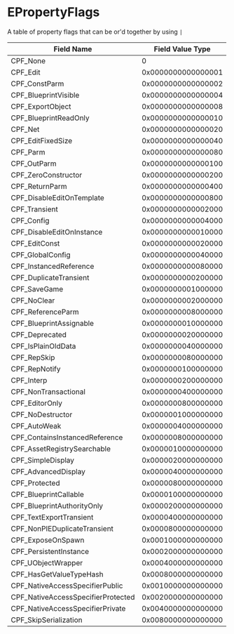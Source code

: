 # EPropertyFlags

A table of property flags that can be or'd together by using `|`

Field Name | Field Value Type
--------- | --------------
CPF_None                              | 0
CPF_Edit                              | 0x0000000000000001
CPF_ConstParm                         | 0x0000000000000002
CPF_BlueprintVisible                  | 0x0000000000000004
CPF_ExportObject                      | 0x0000000000000008
CPF_BlueprintReadOnly                 | 0x0000000000000010
CPF_Net                               | 0x0000000000000020
CPF_EditFixedSize                     | 0x0000000000000040
CPF_Parm                              | 0x0000000000000080
CPF_OutParm                           | 0x0000000000000100
CPF_ZeroConstructor                   | 0x0000000000000200
CPF_ReturnParm                        | 0x0000000000000400
CPF_DisableEditOnTemplate             | 0x0000000000000800
CPF_Transient                         | 0x0000000000002000
CPF_Config                            | 0x0000000000004000
CPF_DisableEditOnInstance             | 0x0000000000010000
CPF_EditConst                         | 0x0000000000020000
CPF_GlobalConfig                      | 0x0000000000040000
CPF_InstancedReference                | 0x0000000000080000
CPF_DuplicateTransient                | 0x0000000000200000
CPF_SaveGame                          | 0x0000000001000000
CPF_NoClear                           | 0x0000000002000000
CPF_ReferenceParm                     | 0x0000000008000000
CPF_BlueprintAssignable               | 0x0000000010000000
CPF_Deprecated                        | 0x0000000020000000
CPF_IsPlainOldData                    | 0x0000000040000000
CPF_RepSkip                           | 0x0000000080000000
CPF_RepNotify                         | 0x0000000100000000
CPF_Interp                            | 0x0000000200000000
CPF_NonTransactional                  | 0x0000000400000000
CPF_EditorOnly                        | 0x0000000800000000
CPF_NoDestructor                      | 0x0000001000000000
CPF_AutoWeak                          | 0x0000004000000000
CPF_ContainsInstancedReference        | 0x0000008000000000
CPF_AssetRegistrySearchable           | 0x0000010000000000
CPF_SimpleDisplay                     | 0x0000020000000000
CPF_AdvancedDisplay                   | 0x0000040000000000
CPF_Protected                         | 0x0000080000000000
CPF_BlueprintCallable                 | 0x0000100000000000
CPF_BlueprintAuthorityOnly            | 0x0000200000000000
CPF_TextExportTransient               | 0x0000400000000000
CPF_NonPIEDuplicateTransient          | 0x0000800000000000
CPF_ExposeOnSpawn                     | 0x0001000000000000
CPF_PersistentInstance                | 0x0002000000000000
CPF_UObjectWrapper                    | 0x0004000000000000
CPF_HasGetValueTypeHash               | 0x0008000000000000
CPF_NativeAccessSpecifierPublic       | 0x0010000000000000
CPF_NativeAccessSpecifierProtected    | 0x0020000000000000
CPF_NativeAccessSpecifierPrivate      | 0x0040000000000000
CPF_SkipSerialization                 | 0x0080000000000000